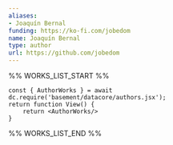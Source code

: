```yaml
---
aliases:
- Joaquín Bernal
funding: https://ko-fi.com/jobedom
name: Joaquín Bernal
type: author
url: https://github.com/jobedom
---
```



%% WORKS_LIST_START %%

```datacorejsx
const { AuthorWorks } = await dc.require('basement/datacore/authors.jsx');
return function View() {
    return <AuthorWorks/>
}
```
%% WORKS_LIST_END %%